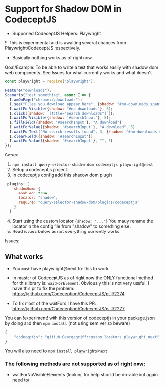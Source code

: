 # Support for Shadow DOM in CodeceptJS

- Supported CodeceptJS Helpers: Playwright

!! This is experimental and is awaiting several changes from Playwright/CodeceptJS respectively.
- Basically nothing works as of right now.


Goal/Example: To be able to write a test that works easily with shadow dom web components.
See Issues for what currently works and what doesn't

```javascript
const playwright = require("playwright");

Feature("downloads");
Scenario("test something", async I => {
  I.amOnPage("chrome://downloads");
  I.see("Files you download appear here", {shadow: "#no-downloads span"});
  I.waitForVisible({shadow: "#no-downloads"}, 5);
  I.click({shadow: `[title="Search downloads"]`});
  I.waitForVisible({shadow: '#searchInput'}, 5);
  I.fillField({shadow: '#searchInput'}, "A download")
  I.waitForValue({shadow: '#searchInput'}, "A download", 5)
  I.waitForText("No search results found", 3, {shadow: "#no-downloads span"});
  I.clearField({shadow: '#searchInput'})
  I.waitForValue({shadow: '#searchInput'}, "", 5)
});

```

Setup:

1. `npm install query-selector-shadow-dom codeceptjs playwright@next`
2. Setup a codeceptjs project.
3. In codeceptjs config add this shadow dom plugin

```javascript
 plugins: {
    shadowDom: {
      enabled: true,
      locator: "shadow",
      require: "query-selector-shadow-dom/plugins/codeceptjs"
    }
  }
```
4. Start using the custom locator `{shadow: "..."}` You mauy rename the locator in the config file from "shadow" to something else.
5. Read issues below as not everything currently works

Issues:

## What works
- You `must` have playwright@next for this to work.
- In master of CodeceptJS as of right now the ONLY functional method for this library is:
`waitForElement`. Obviously this is not very useful.
I have this pr to fix the problem: https://github.com/Codeception/CodeceptJS/pull/2274


- To fix most of the waitFors I have this PR: https://github.com/Codeception/CodeceptJS/pull/2277

You can !experiment! with this version of codeceptjs in your package.json by doing and then `npm install` (not using sem ver so beware)
```javascript
{
    "codeceptjs": "github:Georgegriff:custom_locators_playwright_next",
}
```
You will also need to `npm install playwright@next`

### The following methods are not supported as of right now:
- waitForNoVisibleElements (looking for help should be do-able but again need to)
